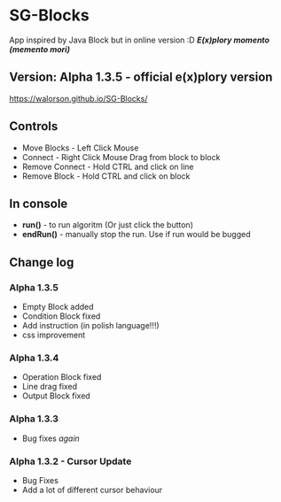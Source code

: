 # SG-Blocks
App inspired by Java Block but in online version :D
 ***E(x)plory momento (memento  mori)***
## Version: Alpha 1.3.5 - official e(x)plory version
https://walorson.github.io/SG-Blocks/

## Controls
* Move Blocks - Left Click Mouse
* Connect - Right Click Mouse Drag from block to block
* Remove Connect - Hold CTRL and click on line
* Remove Block - Hold CTRL and click on block

## In console
* **run()** - to run algoritm (Or just click the button)
* **endRun()** - manually stop the run. Use if run would be bugged

## Change log
### Alpha 1.3.5
* Empty Block added
* Condition Block fixed
* Add instruction (in polish language!!!)
* css improvement
### Alpha 1.3.4
* Operation Block fixed
* Line drag fixed
* Output Block fixed
### Alpha 1.3.3
* Bug fixes *again*
### Alpha 1.3.2 - Cursor Update
* Bug Fixes
* Add a lot of different cursor behaviour
